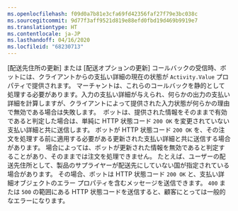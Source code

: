 ```yaml
---
ms.openlocfilehash: f09d0a7b81e3cfa69fd42356faf27f79e3bc038c
ms.sourcegitcommit: 9d77f3aff9521d819e88efd0fbd19d469b9919e7
ms.translationtype: HT
ms.contentlocale: ja-JP
ms.lasthandoff: 04/16/2020
ms.locfileid: "68230713"
---
```

[配送先住所の更新] または [配送オプションの更新] コールバックの受信時、ボットには、クライアントからの支払い詳細の現在の状態が `Activity.Value` プロパティで提供されます。
マーチャントは、これらのコールバックを静的として処理する必要があります。入力の支払い詳細が与えられ、何らかの出力の支払い詳細を計算しますが、クライアントによって提供された入力状態が何らかの理由で無効である場合は失敗します。 
ボットは、提供された情報をそのままで有効であると判定した場合は、単純に HTTP 状態コード `200 OK` を変更されていない支払い詳細と共に送信します。 ボットが HTTP 状態コード `200 OK` を、その注文を処理する前に適用する必要がある更新された支払い詳細と共に送信する場合があります。 場合によっては、ボットが更新された情報を無効であると判定することがあり、そのままでは注文を処理できません。 たとえば、ユーザーの配送先住所として、製品のサプライヤーが配送先にしていない国が指定されている場合があります。 その場合、ボットは HTTP 状態コード `200 OK` と、支払い詳細オブジェクトのエラー プロパティを含むメッセージを送信できます。 `400` または `500` の範囲にある HTTP 状態コードを送信すると、顧客にとっては一般的なエラーになります。
